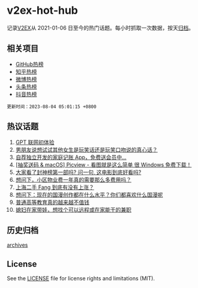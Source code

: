 # v2ex-hot-hub

 记录[V2EX](https://www.v2ex.com/)从 2021-01-06 日至今的热门话题。每小时抓取一次数据，按天[归档](archives)。
 
 ## 相关项目

- [GitHub热榜](https://github.com/it985/github-hot-hub)
- [知乎热榜](https://github.com/it985/zhihu-hot-hub)
- [微博热榜](https://github.com/it985/weibo-hot-hub)
- [头条热榜](https://github.com/it985/toutiao-hot-hub)
- [抖音热榜](https://github.com/it985/douyin-hot-hub)


 `更新时间：2023-08-04 05:01:15 +0800`

## 热议话题

1. [GPT 联网初体验](https://www.v2ex.com/t/962006)
1. [男朋友说想试试其他女生是玩笑话还是玩笑口吻说的真心话？](https://www.v2ex.com/t/962034)
1. [自荐独立开发的家庭记账 App，免费送会员中...](https://www.v2ex.com/t/962025)
1. [[抽奖送码 & macOS] Picview - 看图就是这么简单 很 Windows 免费下载！](https://www.v2ex.com/t/961998)
1. [大家看了封神榜第一部吗? 问一句, 这电影到底好看吗?](https://www.v2ex.com/t/961966)
1. [想问下，小区物业费一年真的需要那么多费用吗？](https://www.v2ex.com/t/961995)
1. [上海二手 Fang 到底有没有上涨？](https://www.v2ex.com/t/962016)
1. [想问下：现在的国漫创作都在什么水平？你们都喜欢什么国漫呢](https://www.v2ex.com/t/962017)
1. [普通高等教育真的越来越不值钱](https://www.v2ex.com/t/961987)
1. [媳妇在家带娃，想找个可以远程或在家能干的兼职](https://www.v2ex.com/t/962002)

## 历史归档

[archives](archives)

## License

See the [LICENSE](LICENSE) file for license rights and limitations (MIT).
